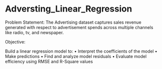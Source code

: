 # Adversting_Linear_Regression

Problem Statement: 
The Advertising dataset captures sales revenue generated with respect to advertisement spends 
across multiple channels like radio, tv, and newspaper.

Objective:

Build a linear regression model to:
• Interpret the coefficients of the model
• Make predictions
• Find and analyze model residuals
• Evaluate model efficiency using RMSE and R-Square values
